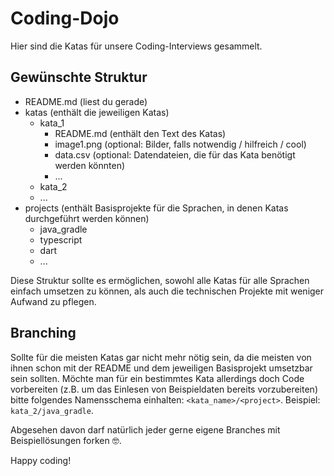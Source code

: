 # Coding-Dojo

Hier sind die Katas für unsere Coding-Interviews gesammelt.



## Gewünschte Struktur

* README.md (liest du gerade)
* katas (enthält die jeweiligen Katas)
  * kata_1
    * README.md (enthält den Text des Katas)
    * image1.png (optional: Bilder, falls notwendig / hilfreich / cool)
    * data.csv (optional: Datendateien, die für das Kata benötigt werden könnten)
    * ...
  * kata_2
  * ...
* projects (enthält Basisprojekte für die Sprachen, in denen Katas durchgeführt werden können)
  * java_gradle
  * typescript
  * dart
  * ...

Diese Struktur sollte es ermöglichen, sowohl alle Katas für alle Sprachen einfach umsetzen zu können, als auch die technischen Projekte mit weniger Aufwand zu pflegen.

## Branching

Sollte für die meisten Katas gar nicht mehr nötig sein, da die meisten von ihnen schon mit der README und dem jeweiligen Basisprojekt umsetzbar sein sollten. Möchte man für ein bestimmtes Kata allerdings doch Code vorbereiten (z.B. um das Einlesen von Beispieldaten bereits vorzubereiten) bitte folgendes Namensschema einhalten: `<kata_name>/<project>`. Beispiel: `kata_2/java_gradle`.

Abgesehen davon darf natürlich jeder gerne eigene Branches mit Beispiellösungen forken 🤓.



Happy coding!